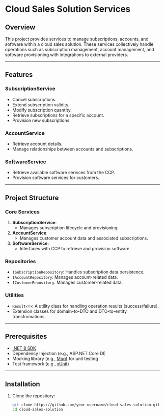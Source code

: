 # Cloud Sales Solution Services

## Overview

This project provides services to manage subscriptions, accounts, and software within a cloud sales solution. These services collectively handle operations such as subscription management, account management, and software provisioning with integrations to external providers.

---

## Features

### SubscriptionService
- Cancel subscriptions.
- Extend subscription validity.
- Modify subscription quantity.
- Retrieve subscriptions for a specific account.
- Provision new subscriptions.

### AccountService
- Retrieve account details.
- Manage relationships between accounts and subscriptions.

### SoftwareService
- Retrieve available software services from the CCP.
- Provision software services for customers.

---

## Project Structure

### Core Services
1. **SubscriptionService**:
   - Manages subscription lifecycle and provisioning.
2. **AccountService**:
   - Manages customer account data and associated subscriptions.
3. **SoftwareService**:
   - Interfaces with CCP to retrieve and provision software.

### Repositories
- `ISubscriptionRepository`: Handles subscription data persistence.
- `IAccountRepository`: Manages account-related data.
- `ICustomerRepository`: Manages customer-related data.

### Utilities
- `Result<T>`: A utility class for handling operation results (success/failure).
- Extension classes for domain-to-DTO and DTO-to-entity transformations.

---

## Prerequisites

- [.NET 8 SDK](https://dotnet.microsoft.com/)
- Dependency Injection (e.g., ASP.NET Core DI)
- Mocking library (e.g., [Moq](https://github.com/moq/moq4)) for unit testing
- Test framework (e.g., [xUnit](https://xunit.net/))

---

## Installation

1. Clone the repository:
   ```bash
   git clone https://github.com/your-username/cloud-sales-solution.git
   cd cloud-sales-solution
